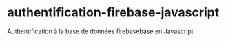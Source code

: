 # authentification-firebase-javascript
Authentification à la base de données firebasebase en Javascript
